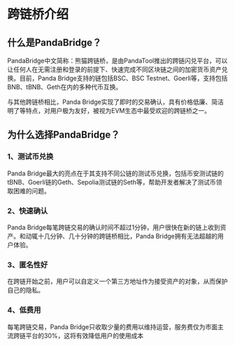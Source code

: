 # 跨链桥介绍

## 什么是PandaBridge？

PandaBridge中文简称：熊猫跨链桥，是由PandaTool推出的跨链闪兑平台，可以让任何人在无需注册和登录的前提下、快速完成不同区块链之间的加密货币资产兑换。目前，Panda Bridge支持的链包括BSC、BSC Testnet、Goerli等，支持包括BNB、tBNB、Geth在内的多种代币互换。

与其他跨链桥相比，Panda Bridge实现了即时的交易确认，具有价格低廉、简洁明了等特点，对用户极为友好，被视为EVM生态中最受欢迎的跨链桥之一。

## 为什么选择PandaBridge？

### 1、测试币兑换

Panda Bridge最大的亮点在于其支持不同公链的测试币兑换，包括币安测试链的tBNB、Goerli链的Geth、Sepolia测试链的Seth等，帮助开发者解决了测试币领取困难的问题。

### 2、快速确认

Panda Bridge每笔跨链交易的确认时间不超过1分钟，用户很快在新的链上收到资产。和动辄十几分钟、几十分钟的跨链桥相比，Panda Bridge拥有无法超越的用户体验。

### 3、匿名性好

在跨链开始之前，用户可以自定义一个第三方地址作为接受资产的对象，从而保护自己的隐私。

### 4、低费用

每笔跨链交易，Panda Bridge只收取少量的费用以维持运营，服务费仅为市面主流跨链平台的30%，这将有效降低用户的使用成本



